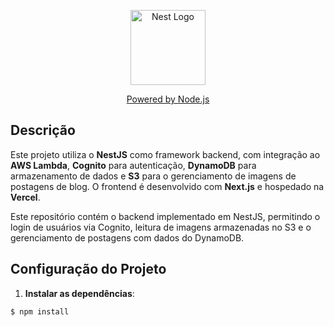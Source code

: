 <p align="center">
  <a href="https://nestjs.com/" target="blank"><img src="https://nestjs.com/img/logo-small.svg" width="120" alt="Nest Logo" /></a>
</p>

<p align="center">
  <a href="https://nodejs.org" target="_blank">Powered by Node.js</a>
</p>

## Descrição

Este projeto utiliza o **NestJS** como framework backend, com integração ao **AWS Lambda**, **Cognito** para autenticação, **DynamoDB** para armazenamento de dados e **S3** para o gerenciamento de imagens de postagens de blog. O frontend é desenvolvido com **Next.js** e hospedado na **Vercel**.

Este repositório contém o backend implementado em NestJS, permitindo o login de usuários via Cognito, leitura de imagens armazenadas no S3 e o gerenciamento de postagens com dados do DynamoDB.

## Configuração do Projeto

1. **Instalar as dependências**:

```bash
$ npm install
